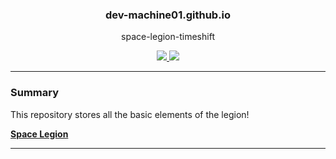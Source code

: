<p align="center">
  <h3 align="center">dev-machine01.github.io</h3>
  <p align="center">space-legion-timeshift</p>

  <p align="center">
    <a href="https://github.com/dev-machine01/dev-machine01.github.io/blob/master/LICENSE.md">
      <img src="https://img.shields.io/badge/license-MIT-blue.svg">
    </a>
    <a href="https://github.com/dev-machine01/dev-machine01.github.io/releases">
      <img src="https://img.shields.io/badge/version-1.0-blue.svg">
    </a>
  </p>
</p>

---

### Summary

This repository stores all the basic elements of the legion!



**[Space Legion](https://sarosx.github.io)** 

---
